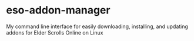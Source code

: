 # eso-addon-manager
My command line interface for easily downloading, installing, and updating addons for Elder Scrolls Online on Linux
